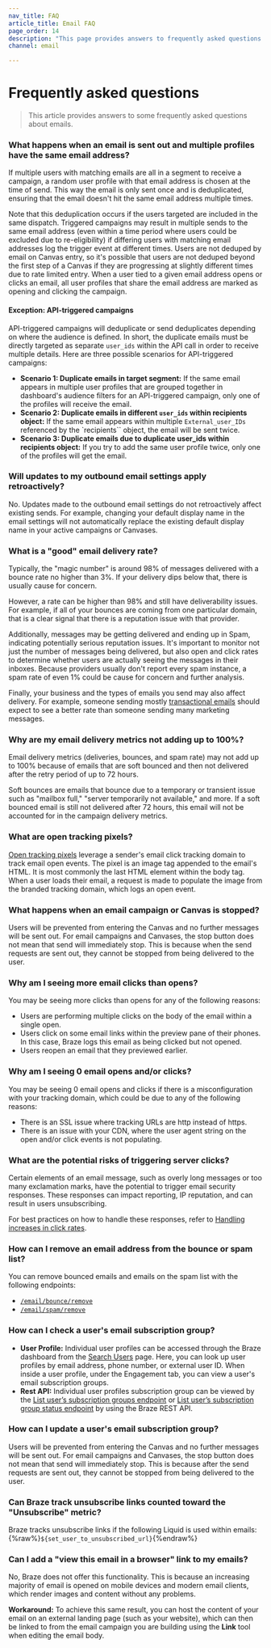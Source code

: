 ```yaml
---
nav_title: FAQ
article_title: Email FAQ
page_order: 14
description: "This page provides answers to frequently asked questions about email messaging."
channel: email

---
```


# Frequently asked questions

> This article provides answers to some frequently asked questions about emails.

### What happens when an email is sent out and multiple profiles have the same email address?

If multiple users with matching emails are all in a segment to receive a campaign, a random user profile with that email address is chosen at the time of send. This way the email is only sent once and is deduplicated, ensuring that the email doesn't hit the same email address multiple times.

Note that this deduplication occurs if the users targeted are included in the same dispatch. Triggered campaigns may result in multiple sends to the same email address (even within a time period where users could be excluded due to re-eligibility) if differing users with matching email addresses log the trigger event at different times. Users are not deduped by email on Canvas entry, so it's possible that users are not deduped beyond the first step of a Canvas if they are progressing at slightly different times due to rate limited entry. When a user tied to a given email address opens or clicks an email, all user profiles that share the email address are marked as opening and clicking the campaign.

#### Exception: API-triggered campaigns

API-triggered campaigns will deduplicate or send deduplicates depending on where the audience is defined. In short, the duplicate emails must be directly targeted as separate `user_ids` within the API call in order to receive multiple details. Here are three possible scenarios for API-triggered campaigns:

- **Scenario 1: Duplicate emails in target segment:** If the same email appears in multiple user profiles that are grouped together in dashboard's audience filters for an API-triggered campaign, only one of the profiles will receive the email.
- **Scenario 2: Duplicate emails in different `user_ids` within recipients object:** If the same email appears within multiple `External_user_IDs` referenced by the `recipients`` object, the email will be sent twice.
- **Scenario 3: Duplicate emails due to duplicate user_ids within recipients object:** If you try to add the same user profile twice, only one of the profiles will get the email.

### Will updates to my outbound email settings apply retroactively?

No. Updates made to the outbound email settings do not retroactively affect existing sends. For example, changing your default display name in the email settings will not automatically replace the existing default display name in your active campaigns or Canvases. 

### What is a "good" email delivery rate?

Typically, the "magic number" is around 98% of messages delivered with a bounce rate no higher than 3%. If your delivery dips below that, there is usually cause for concern.

However, a rate can be higher than 98% and still have deliverability issues. For example, if all of your bounces are coming from one particular domain, that is a clear signal that there is a reputation issue with that provider.

Additionally, messages may be getting delivered and ending up in Spam, indicating potentially serious reputation issues. It's important to monitor not just the number of messages being delivered, but also open and click rates to determine whether users are actually seeing the messages in their inboxes. Because providers usually don't report every spam instance, a spam rate of even 1% could be cause for concern and further analysis.

Finally, your business and the types of emails you send may also affect delivery. For example, someone sending mostly [transactional emails][1] should expect to see a better rate than someone sending many marketing messages.

### Why are my email delivery metrics not adding up to 100%?

Email delivery metrics (deliveries, bounces, and spam rate) may not add up to 100% because of emails that are soft bounced and then not delivered after the retry period of up to 72 hours.

Soft bounces are emails that bounce due to a temporary or transient issue such as "mailbox full," "server temporarily not available," and more. If a soft bounced email is still not delivered after 72 hours, this email will not be accounted for in the campaign delivery metrics.

### What are open tracking pixels?

[Open tracking pixels]({{site.baseurl}}/user_guide/administrative/app_settings/email_settings/#changing-location-of-tracking-pixel) leverage a sender's email click tracking domain to track email open events. The pixel is an image tag appended to the email's HTML. It is most commonly the last HTML element within the body tag. When a user loads their email, a request is made to populate the image from the branded tracking domain, which logs an open event.

### What happens when an email campaign or Canvas is stopped?

Users will be prevented from entering the Canvas and no further messages will be sent out. For email campaigns and Canvases, the stop button does not mean that send will immediately stop. This is because when the send requests are sent out, they cannot be stopped from being delivered to the user.

### Why am I seeing more email clicks than opens?

You may be seeing more clicks than opens for any of the following reasons:
- Users are performing multiple clicks on the body of the email within a single open.
- Users click on some email links within the preview pane of their phones. In this case, Braze logs this email as being clicked but not opened.
- Users reopen an email that they previewed earlier.

### Why am I seeing 0 email opens and/or clicks?

You may be seeing 0 email opens and clicks if there is a misconfiguration with your tracking domain, which could be due to any of the following reasons:
- There is an SSL issue where tracking URLs are http instead of https.
- There is an issue with your CDN, where the user agent string on the open and/or click events is not populating.

### What are the potential risks of triggering server clicks?

Certain elements of an email message, such as overly long messages or too many exclamation marks, have the potential to trigger email security responses. These responses can impact reporting, IP reputation, and can result in users unsubscribing. 

For best practices on how to handle these responses, refer to [Handling increases in click rates]({{site.baseurl}}/help/help_articles/email/open_rates/).

### How can I remove an email address from the bounce or spam list?

You can remove bounced emails and emails on the spam list with the following endpoints:
- [`/email/bounce/remove`]({{site.baseurl}}/api/endpoints/email/post_remove_hard_bounces)
- [`/email/spam/remove`]({{site.baseurl}}/api/endpoints/email/post_remove_spam)

### How can I check a user's email subscription group?

- **User Profile:** Individual user profiles can be accessed through the Braze dashboard from the [Search Users]({{site.baseurl}}/user_guide/engagement_tools/segments/user_profiles/#access-profiles) page. Here, you can look up user profiles by email address, phone number, or external user ID. When inside a user profile, under the Engagement tab, you can view a user's email subscription groups.
- **Rest API:** Individual user profiles subscription group can be viewed by the [List user’s subscription groups endpoint][9] or [List user’s subscription group status endpoint][8] by using the Braze REST API. 

### How can I update a user's email subscription group?

Users will be prevented from entering the Canvas and no further messages will be sent out. For email campaigns and Canvases, the stop button does not mean that send will immediately stop. This is because after the send requests are sent out, they cannot be stopped from being delivered to the user.

### Can Braze track unsubscribe links counted toward the "Unsubscribe" metric?

Braze tracks unsubscribe links if the following Liquid is used within emails: {%raw%}`${set_user_to_unsubscribed_url}`{%endraw%}

### Can I add a "view this email in a browser" link to my emails?

No, Braze does not offer this functionality. This is because an increasing majority of email is opened on mobile devices and modern email clients, which render images and content without any problems.

**Workaround:** To achieve this same result, you can host the content of your email on an external landing page (such as your website), which can then be linked to from the email campaign you are building using the **Link** tool when editing the email body.

[8]: {{site.baseurl}}/api/endpoints/subscription_groups/get_list_user_subscription_group_status/
[9]: {{site.baseurl}}/api/endpoints/subscription_groups/get_list_user_subscription_groups/
[1]: {{site.baseurl}}/api/api_campaigns/transactional_api_campaign
